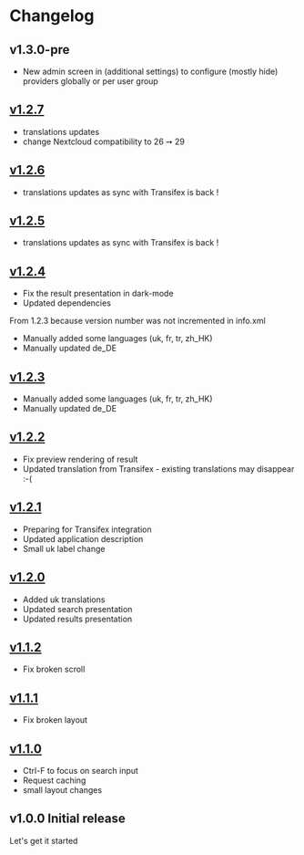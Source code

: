 # Changelog

## v1.3.0-pre

- New admin screen in (additional settings) to configure (mostly hide) providers globally or per user group

## [v1.2.7](https://github.com/callmemagnus/nextcloud-searchpage/compare/v1.2.6...v1.2.7)

- translations updates
- change Nextcloud compatibility to 26 ➙ 29

## [v1.2.6](https://github.com/callmemagnus/nextcloud-searchpage/compare/v1.2.5...v1.2.6)

- translations updates as sync with Transifex is back !

## [v1.2.5](https://github.com/callmemagnus/nextcloud-searchpage/compare/v1.2.4...v1.2.5)

- translations updates as sync with Transifex is back !

## [v1.2.4](https://github.com/callmemagnus/nextcloud-searchpage/compare/v1.2.3...v1.2.4)

- Fix the result presentation in dark-mode
- Updated dependencies

From 1.2.3 because version number was not incremented in info.xml

- Manually added some languages (uk, fr, tr, zh_HK)
- Manually updated de_DE

## [v1.2.3](https://github.com/callmemagnus/nextcloud-searchpage/compare/v1.2.2...v1.2.3)

- Manually added some languages (uk, fr, tr, zh_HK)
- Manually updated de_DE

## [v1.2.2](https://github.com/callmemagnus/nextcloud-searchpage/compare/v1.2.1...v1.2.2)

- Fix preview rendering of result
- Updated translation from Transifex - existing translations may disappear :-(

## [v1.2.1](https://github.com/callmemagnus/nextcloud-searchpage/compare/v1.2.0...v1.2.1)

- Preparing for Transifex integration
- Updated application description
- Small uk label change

## [v1.2.0](https://github.com/callmemagnus/nextcloud-searchpage/compare/v1.1.2...v1.2.0)

- Added uk translations
- Updated search presentation
- Updated results presentation

## [v1.1.2](https://github.com/callmemagnus/nextcloud-searchpage/compare/v1.1.1...v1.1.2)

- Fix broken scroll

## [v1.1.1](https://github.com/callmemagnus/nextcloud-searchpage/compare/v1.1.0...v1.1.1)

- Fix broken layout

## [v1.1.0](https://github.com/callmemagnus/nextcloud-searchpage/compare/v1.0.0...v1.1.0)

- Ctrl-F to focus on search input
- Request caching
- small layout changes

## v1.0.0 Initial release

Let's get it started
